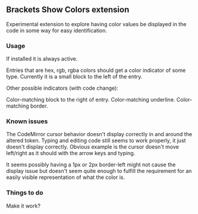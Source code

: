## Brackets Show Colors extension

Experimental extension to explore having color values be displayed in the code in some way for easy identification.

### Usage

If installed it is always active.

Entries that are hex, rgb, rgba colors should get a color indicator of some type. Currently it is a small block to the left of the entry.

Other possible indicators (with code change):

Color-matching block to the right of entry.
Color-matching underline.
Color-matching border.

### Known issues

The CodeMirror cursor behavior doesn't display correctly in and around the altered token. Typing and editing code still seems to work properly, it just doesn't display correctly. Obvious example is the cursor doesn't move left/right as it should with the arrow keys and typing.

It seems possibly having a 1px or 2px border-left might not cause the display issue but doesn't seem quite enough to fulfill the requirement for an easily visible representation of what the color is.

### Things to do

Make it work?